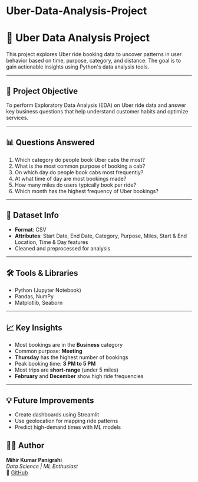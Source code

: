 # Uber-Data-Analysis-Project
# 🚖 Uber Data Analysis Project

This project explores Uber ride booking data to uncover patterns in user behavior based on time, purpose, category, and distance. The goal is to gain actionable insights using Python's data analysis tools.

---

## 📌 Project Objective

To perform Exploratory Data Analysis (EDA) on Uber ride data and answer key business questions that help understand customer habits and optimize services.

---

## 📊 Questions Answered

1. Which category do people book Uber cabs the most?
2. What is the most common purpose of booking a cab?
3. On which day do people book cabs most frequently?
4. At what time of day are most bookings made?
5. How many miles do users typically book per ride?
6. Which month has the highest frequency of Uber bookings?

---

## 📁 Dataset Info

- **Format**: CSV
- **Attributes**: Start Date, End Date, Category, Purpose, Miles, Start & End Location, Time & Day features
- Cleaned and preprocessed for analysis

---

## 🛠️ Tools & Libraries

- Python (Jupyter Notebook)
- Pandas, NumPy
- Matplotlib, Seaborn

---

## 📈 Key Insights

- Most bookings are in the **Business** category
- Common purpose: **Meeting**
- **Thursday** has the highest number of bookings
- Peak booking time: **3 PM to 5 PM**
- Most trips are **short-range** (under 5 miles)
- **February** and **December** show high ride frequencies

---

## 💡 Future Improvements

- Create dashboards using Streamlit
- Use geolocation for mapping ride patterns
- Predict high-demand times with ML models



## 👨‍💻 Author

**Mihir Kumar Panigrahi**  
_Data Science | ML Enthusiast_  
🔗 [GitHub](https://github.com/Mihir-techie)
